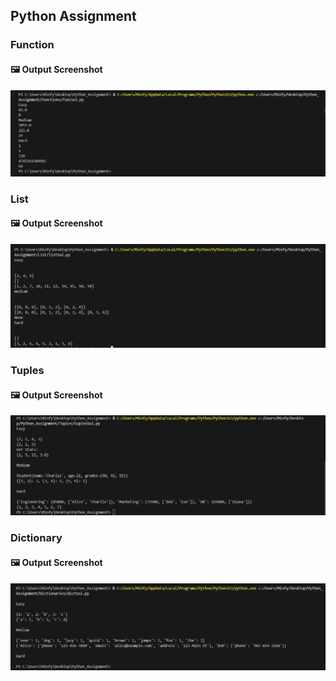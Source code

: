 ## Python Assignment




### Function
#### 🖼️ Output Screenshot
![Function : Output](images/function.png)


### List
#### 🖼️ Output Screenshot
![List : Output](images/list.png)


### Tuples
#### 🖼️ Output Screenshot
![Tuple : Output](/images/Tuple.png)


### Dictionary
#### 🖼️ Output Screenshot
![Dictionary : Output](/images/dict.png)

